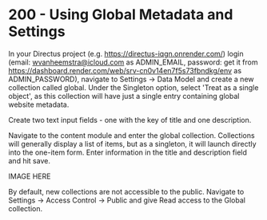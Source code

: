 # 200 - Using Global Metadata and Settings

In your Directus project (e.g. https://directus-iqgn.onrender.com/) login (email: wvanheemstra@icloud.com as ADMIN_EMAIL, password: get it from https://dashboard.render.com/web/srv-cn0v14en7f5s73fbndkg/env as ADMIN_PASSWORD), navigate to Settings -> Data Model and create a new collection called global. Under the Singleton option, select 'Treat as a single object', as this collection will have just a single entry containing global website metadata.

Create two text input fields - one with the key of title and one description.

Navigate to the content module and enter the global collection. Collections will generally display a list of items, but as a singleton, it will launch directly into the one-item form. Enter information in the title and description field and hit save.

IMAGE HERE

By default, new collections are not accessible to the public. Navigate to Settings -> Access Control -> Public and give Read access to the Global collection.